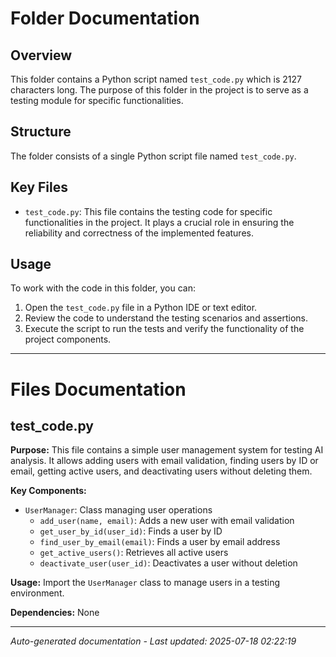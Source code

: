 # Folder Documentation

## Overview
This folder contains a Python script named `test_code.py` which is 2127 characters long. The purpose of this folder in the project is to serve as a testing module for specific functionalities.

## Structure
The folder consists of a single Python script file named `test_code.py`.

## Key Files
- `test_code.py`: This file contains the testing code for specific functionalities in the project. It plays a crucial role in ensuring the reliability and correctness of the implemented features.

## Usage
To work with the code in this folder, you can:
1. Open the `test_code.py` file in a Python IDE or text editor.
2. Review the code to understand the testing scenarios and assertions.
3. Execute the script to run the tests and verify the functionality of the project components.

---

# Files Documentation

## test_code.py

**Purpose:** This file contains a simple user management system for testing AI analysis. It allows adding users with email validation, finding users by ID or email, getting active users, and deactivating users without deleting them.

**Key Components:**
- `UserManager`: Class managing user operations
  - `add_user(name, email)`: Adds a new user with email validation
  - `get_user_by_id(user_id)`: Finds a user by ID
  - `find_user_by_email(email)`: Finds a user by email address
  - `get_active_users()`: Retrieves all active users
  - `deactivate_user(user_id)`: Deactivates a user without deletion

**Usage:** Import the `UserManager` class to manage users in a testing environment.

**Dependencies:** None

---
*Auto-generated documentation - Last updated: 2025-07-18 02:22:19*
